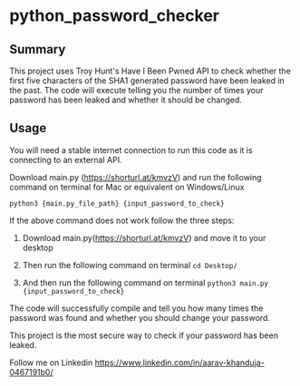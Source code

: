 # python_password_checker

## Summary 

This project uses Troy Hunt's Have I Been Pwned API to check whether the first five characters of the SHA1 generated password have been leaked in the past. The code will execute telling you the number of times your password has been leaked and whether it should be changed. 


## Usage

You will need a stable internet connection to run this code as it is connecting to an external API.

Download main.py (https://shorturl.at/kmvzV) and run the following command on terminal for Mac or equivalent on Windows/Linux

`python3 {main.py_file_path} {input_password_to_check}`

If the above command does not work follow the three steps:

1. Download main.py(https://shorturl.at/kmvzV) and move it to your desktop 
2. Then run the following command on terminal
   `cd Desktop/`

3. And then run the following command on terminal
`python3 main.py {input_password_to_check}`

 The code will successfully compile and tell you how many times the password was found and whether you should change your password. 
 
 This project is the most secure way to check if your password has been leaked.
 
 Follow me on Linkedin https://www.linkedin.com/in/aarav-khanduja-0467191b0/

 
